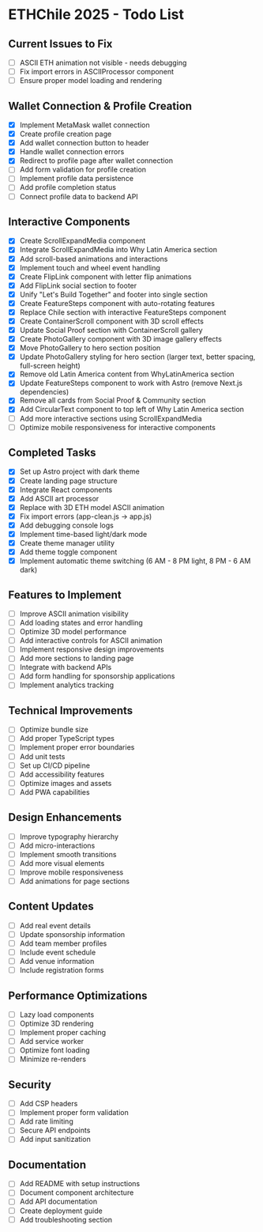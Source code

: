 # ETHChile 2025 - Todo List

## Current Issues to Fix

- [ ] ASCII ETH animation not visible - needs debugging
- [ ] Fix import errors in ASCIIProcessor component
- [ ] Ensure proper model loading and rendering

## Wallet Connection & Profile Creation

- [x] Implement MetaMask wallet connection
- [x] Create profile creation page
- [x] Add wallet connection button to header
- [x] Handle wallet connection errors
- [x] Redirect to profile page after wallet connection
- [ ] Add form validation for profile creation
- [ ] Implement profile data persistence
- [ ] Add profile completion status
- [ ] Connect profile data to backend API

## Interactive Components

- [x] Create ScrollExpandMedia component
- [x] Integrate ScrollExpandMedia into Why Latin America section
- [x] Add scroll-based animations and interactions
- [x] Implement touch and wheel event handling
- [x] Create FlipLink component with letter flip animations
- [x] Add FlipLink social section to footer
- [x] Unify "Let's Build Together" and footer into single section
- [x] Create FeatureSteps component with auto-rotating features
- [x] Replace Chile section with interactive FeatureSteps component
- [x] Create ContainerScroll component with 3D scroll effects
- [x] Update Social Proof section with ContainerScroll gallery
- [x] Create PhotoGallery component with 3D image gallery effects
- [x] Move PhotoGallery to hero section position
- [x] Update PhotoGallery styling for hero section (larger text, better spacing, full-screen height)
- [x] Remove old Latin America content from WhyLatinAmerica section
- [x] Update FeatureSteps component to work with Astro (remove Next.js dependencies)
- [x] Remove all cards from Social Proof & Community section
- [x] Add CircularText component to top left of Why Latin America section
- [ ] Add more interactive sections using ScrollExpandMedia
- [ ] Optimize mobile responsiveness for interactive components

## Completed Tasks

- [x] Set up Astro project with dark theme
- [x] Create landing page structure
- [x] Integrate React components
- [x] Add ASCII art processor
- [x] Replace with 3D ETH model ASCII animation
- [x] Fix import errors (app-clean.js → app.js)
- [x] Add debugging console logs
- [x] Implement time-based light/dark mode
- [x] Create theme manager utility
- [x] Add theme toggle component
- [x] Implement automatic theme switching (6 AM - 8 PM light, 8 PM - 6 AM dark)

## Features to Implement

- [ ] Improve ASCII animation visibility
- [ ] Add loading states and error handling
- [ ] Optimize 3D model performance
- [ ] Add interactive controls for ASCII animation
- [ ] Implement responsive design improvements
- [ ] Add more sections to landing page
- [ ] Integrate with backend APIs
- [ ] Add form handling for sponsorship applications
- [ ] Implement analytics tracking

## Technical Improvements

- [ ] Optimize bundle size
- [ ] Add proper TypeScript types
- [ ] Implement proper error boundaries
- [ ] Add unit tests
- [ ] Set up CI/CD pipeline
- [ ] Add accessibility features
- [ ] Optimize images and assets
- [ ] Add PWA capabilities

## Design Enhancements

- [ ] Improve typography hierarchy
- [ ] Add micro-interactions
- [ ] Implement smooth transitions
- [ ] Add more visual elements
- [ ] Improve mobile responsiveness
- [ ] Add animations for page sections

## Content Updates

- [ ] Add real event details
- [ ] Update sponsorship information
- [ ] Add team member profiles
- [ ] Include event schedule
- [ ] Add venue information
- [ ] Include registration forms

## Performance Optimizations

- [ ] Lazy load components
- [ ] Optimize 3D rendering
- [ ] Implement proper caching
- [ ] Add service worker
- [ ] Optimize font loading
- [ ] Minimize re-renders

## Security

- [ ] Add CSP headers
- [ ] Implement proper form validation
- [ ] Add rate limiting
- [ ] Secure API endpoints
- [ ] Add input sanitization

## Documentation

- [ ] Add README with setup instructions
- [ ] Document component architecture
- [ ] Add API documentation
- [ ] Create deployment guide
- [ ] Add troubleshooting section
